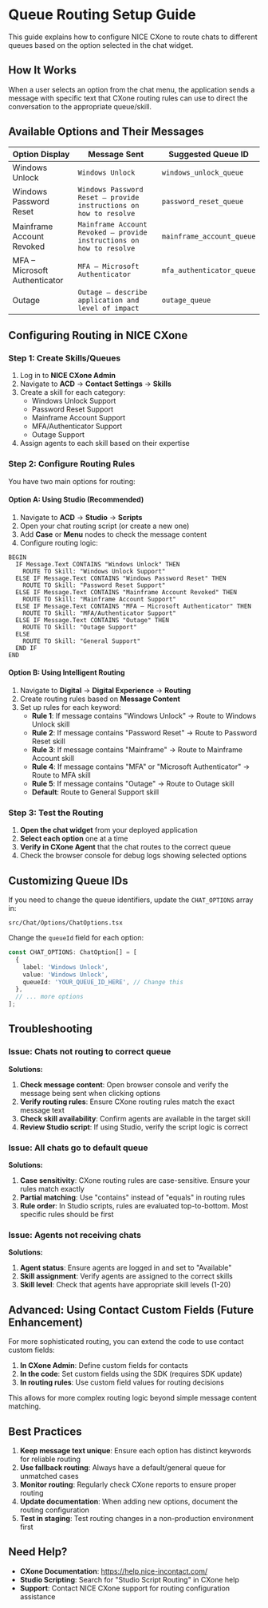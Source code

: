 # Queue Routing Setup Guide

This guide explains how to configure NICE CXone to route chats to different queues based on the option selected in the chat widget.

## How It Works

When a user selects an option from the chat menu, the application sends a message with specific text that CXone routing rules can use to direct the conversation to the appropriate queue/skill.

## Available Options and Their Messages

| Option Display | Message Sent | Suggested Queue ID |
|---------------|--------------|-------------------|
| Windows Unlock | `Windows Unlock` | `windows_unlock_queue` |
| Windows Password Reset | `Windows Password Reset – provide instructions on how to resolve` | `password_reset_queue` |
| Mainframe Account Revoked | `Mainframe Account Revoked – provide instructions on how to resolve` | `mainframe_account_queue` |
| MFA – Microsoft Authenticator | `MFA – Microsoft Authenticator` | `mfa_authenticator_queue` |
| Outage | `Outage – describe application and level of impact` | `outage_queue` |

## Configuring Routing in NICE CXone

### Step 1: Create Skills/Queues

1. Log in to **NICE CXone Admin**
2. Navigate to **ACD** → **Contact Settings** → **Skills**
3. Create a skill for each category:
   - Windows Unlock Support
   - Password Reset Support
   - Mainframe Account Support
   - MFA/Authenticator Support
   - Outage Support
4. Assign agents to each skill based on their expertise

### Step 2: Configure Routing Rules

You have two main options for routing:

#### Option A: Using Studio (Recommended)

1. Navigate to **ACD** → **Studio** → **Scripts**
2. Open your chat routing script (or create a new one)
3. Add **Case** or **Menu** nodes to check the message content
4. Configure routing logic:

```
BEGIN
  IF Message.Text CONTAINS "Windows Unlock" THEN
    ROUTE TO Skill: "Windows Unlock Support"
  ELSE IF Message.Text CONTAINS "Windows Password Reset" THEN
    ROUTE TO Skill: "Password Reset Support"
  ELSE IF Message.Text CONTAINS "Mainframe Account Revoked" THEN
    ROUTE TO Skill: "Mainframe Account Support"
  ELSE IF Message.Text CONTAINS "MFA – Microsoft Authenticator" THEN
    ROUTE TO Skill: "MFA/Authenticator Support"
  ELSE IF Message.Text CONTAINS "Outage" THEN
    ROUTE TO Skill: "Outage Support"
  ELSE
    ROUTE TO Skill: "General Support"
  END IF
END
```

#### Option B: Using Intelligent Routing

1. Navigate to **Digital** → **Digital Experience** → **Routing**
2. Create routing rules based on **Message Content**
3. Set up rules for each keyword:
   - **Rule 1**: If message contains "Windows Unlock" → Route to Windows Unlock skill
   - **Rule 2**: If message contains "Password Reset" → Route to Password Reset skill
   - **Rule 3**: If message contains "Mainframe" → Route to Mainframe Account skill
   - **Rule 4**: If message contains "MFA" or "Microsoft Authenticator" → Route to MFA skill
   - **Rule 5**: If message contains "Outage" → Route to Outage skill
   - **Default**: Route to General Support skill

### Step 3: Test the Routing

1. **Open the chat widget** from your deployed application
2. **Select each option** one at a time
3. **Verify in CXone Agent** that the chat routes to the correct queue
4. Check the browser console for debug logs showing selected options

## Customizing Queue IDs

If you need to change the queue identifiers, update the `CHAT_OPTIONS` array in:
```
src/Chat/Options/ChatOptions.tsx
```

Change the `queueId` field for each option:
```typescript
const CHAT_OPTIONS: ChatOption[] = [
  {
    label: 'Windows Unlock',
    value: 'Windows Unlock',
    queueId: 'YOUR_QUEUE_ID_HERE', // Change this
  },
  // ... more options
];
```

## Troubleshooting

### Issue: Chats not routing to correct queue

**Solutions:**
1. **Check message content**: Open browser console and verify the message being sent when clicking options
2. **Verify routing rules**: Ensure CXone routing rules match the exact message text
3. **Check skill availability**: Confirm agents are available in the target skill
4. **Review Studio script**: If using Studio, verify the script logic is correct

### Issue: All chats go to default queue

**Solutions:**
1. **Case sensitivity**: CXone routing rules are case-sensitive. Ensure your rules match exactly
2. **Partial matching**: Use "contains" instead of "equals" in routing rules
3. **Rule order**: In Studio scripts, rules are evaluated top-to-bottom. Most specific rules should be first

### Issue: Agents not receiving chats

**Solutions:**
1. **Agent status**: Ensure agents are logged in and set to "Available"
2. **Skill assignment**: Verify agents are assigned to the correct skills
3. **Skill level**: Check that agents have appropriate skill levels (1-20)

## Advanced: Using Contact Custom Fields (Future Enhancement)

For more sophisticated routing, you can extend the code to use contact custom fields:

1. **In CXone Admin**: Define custom fields for contacts
2. **In the code**: Set custom fields using the SDK (requires SDK update)
3. **In routing rules**: Use custom field values for routing decisions

This allows for more complex routing logic beyond simple message content matching.

## Best Practices

1. **Keep message text unique**: Ensure each option has distinct keywords for reliable routing
2. **Use fallback routing**: Always have a default/general queue for unmatched cases
3. **Monitor routing**: Regularly check CXone reports to ensure proper routing
4. **Update documentation**: When adding new options, document the routing configuration
5. **Test in staging**: Test routing changes in a non-production environment first

## Need Help?

- **CXone Documentation**: https://help.nice-incontact.com/
- **Studio Scripting**: Search for "Studio Script Routing" in CXone help
- **Support**: Contact NICE CXone support for routing configuration assistance
